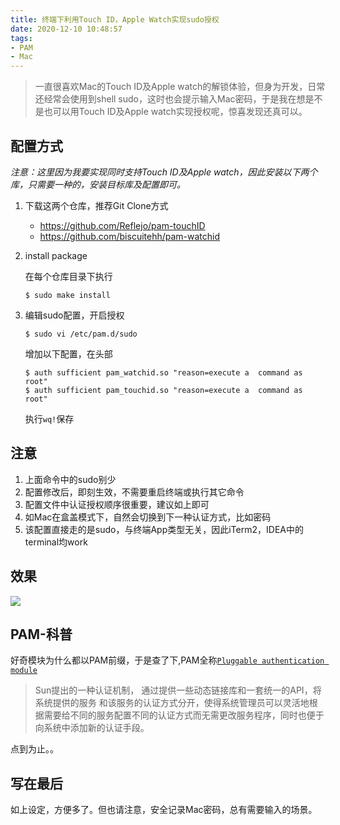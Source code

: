 ```yaml
---
title: 终端下利用Touch ID，Apple Watch实现sudo授权
date: 2020-12-10 10:48:57
tags:
- PAM
- Mac
---
```


> 一直很喜欢Mac的Touch ID及Apple watch的解锁体验，但身为开发，日常还经常会使用到shell sudo，这时也会提示输入Mac密码，于是我在想是不是也可以用Touch ID及Apple watch实现授权呢，惊喜发现还真可以。


## 配置方式

*注意：这里因为我要实现同时支持Touch ID及Apple watch，因此安装以下两个库，只需要一种的，安装目标库及配置即可。*

1. 下载这两个仓库，推荐Git Clone方式
	- https://github.com/Reflejo/pam-touchID
	- https://github.com/biscuitehh/pam-watchid

2. install package
	
	在每个仓库目录下执行
	
	```
	$ sudo make install
	```
	
3. 编辑sudo配置，开启授权

    ```
    $ sudo vi /etc/pam.d/sudo
   
    ```
    
    增加以下配置，在头部
    
	```
	$ auth sufficient pam_watchid.so "reason=execute a 	command as root"
	$ auth sufficient pam_touchid.so "reason=execute a 	command as root"
	```

	执行`wq!`保存
 
 
## 注意
 
 1. 上面命令中的sudo别少
 2. 配置修改后，即刻生效，不需要重启终端或执行其它命令
 2. 配置文件中认证授权顺序很重要，建议如上即可
 3. 如Mac在盒盖模式下，自然会切换到下一种认证方式，比如密码
 4. 该配置直接走的是sudo，与终端App类型无关，因此iTerm2，IDEA中的terminal均work
 
##  效果

 
 ![](https://static.1991421.cn/2020/2020-12-10-174011.gif)

## PAM-科普
好奇模块为什么都以PAM前缀，于是查了下,PAM全称[`Pluggable authentication module`](https://en.wikipedia.org/wiki/Pluggable_authentication_module)

> Sun提出的一种认证机制，
通过提供一些动态链接库和一套统一的API，将系统提供的服务 和该服务的认证方式分开，使得系统管理员可以灵活地根据需要给不同的服务配置不同的认证方式而无需更改服务程序，同时也便于向系统中添加新的认证手段。

点到为止。。

## 写在最后
如上设定，方便多了。但也请注意，安全记录Mac密码，总有需要输入的场景。
